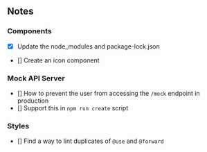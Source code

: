 ## Notes

### Components

- [x] Update the node_modules and package-lock.json
- [] Create an icon component

### Mock API Server

- [] How to prevent the user from accessing the `/mock` endpoint in production
- [] Support this in `npm run create` script

### Styles

- [] Find a way to lint duplicates of `@use` and `@forward`

